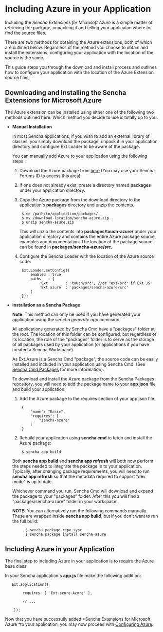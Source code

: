 Including Azure in your Application
===
Including the *Sencha Extensions for Microsoft Azure* is a simple matter of retrieving the package,
unpacking it and telling your applicaton where to find the source files.

There are two methods for obtaining the Azure extensions, both of which are outlined below.
Regardless of the method you choose to obtain and install the extensions, configuring your application with the
location of the source is the same.

This guide steps you through the download and install process and outlines how to configure your application with the
location of the Azure Extension source files.



Downloading and Installing the Sencha Extensions for Microsoft Azure
---
The Azure extension can be installed using either one of the following two methods outlined here. Which method you decide to use is totally up to you.

- **Manual Installation**

    In most Sencha applications, if you wish to add an external library of classes, you simply download the package,
    unpack it in your application directory and configure Ext.Loader to be aware of the package.

    You can manually add Azure to your application using the following steps :

    1. Download the Azure package from [here](https://market.sencha.com/extensions/sencha-touch-extensions-for-windows-azure)
       (You may use your Sencha Forums ID to access this area)

    2. If one does not already exist, create a directory named **packages** under your application directory.

    3. Copy the Azure package from the download directory to the application's **packages** directory and unzip the contents.

            $ cd /path/to/application/packages/
            $ mv /download-location/sencha-azure.zip .
            $ unzip sencha-azure.zip

        This will unzip the contents into **packages/touch-azure/** under your application directory and contains the entire
        Azure package source, examples and documentation. The location of the package source can be found in **packages/sencha-azure/src**.

    4. Configure the Sencha Loader with the location of the Azure source code:

            Ext.Loader.setConfig({
                enabled : true,
                paths   : {
                    'Ext'       : 'touch/src', //or "ext/src" if Ext JS
                    'Ext.azure' : 'packages/sencha-azure/src'
                }
            });

- **Installation as a Sencha Package**

    **Note**: This method can only be used if you have generated your application using the *sencha generate app* command.

    All applications generated by Sencha Cmd have a "packages" folder at the root. The location of this folder can be
    configured, but regardless of its location, the role of the "packages" folder is to serve as the storage of all
    packages used by your application (or applications if you have created a Sencha Workspace).

    As Ext.Azure is a Sencha Cmd "package", the source code can be easily installed and included in your application
    using Sencha Cmd. (See [Sencha Cmd Packages](http://docs.sencha.com/cmd/3.1.2/#!/guide/command_packages) for more information).

    To download and install the Azure package from the Sencha Packages repository, you will need to add the package
    name to your **app.json** file and build your application:

    1. Add the Azure package to the requires section of your app.json file:

            {
                "name": "Basic",
                "requires": [
                    "sencha-azure"
                ]
            }
        
    2. Rebuild your application using **sencha cmd** to fetch and install the Azure package:

            $ sencha app build

    Both **sencha app build** and **sencha app refresh** will both now perform the steps needed to integrate the
    package in to your application. Typically, after changing package requirements, you will need to run **sencha app refresh**
    so that the metadata required to support "dev mode" is up to date.

    Whichever command you run, Sencha Cmd will download and expand the package to your "packages" folder. After this
    you will find a "packages/sencha-azure" folder in your workspace.

    **NOTE:** You can alternatively run the following commands manually. These are wrapped inside **sencha app build**,
    but if you don't want to run the full build:

            $ sencha package repo sync
            $ sencha package install sencha-azure


Including Azure in your Application
---
The final step to including Azure in your application is to require the Azure base class.

In your Sencha application's **app.js** file make the following addition:
 
       Ext.application({

            requires: [ 'Ext.azure.Azure' ],

            // ...

        });


Now that you have successully added *Sencha Extensions for Microsoft Azure *to your application,
you may now proceed with [Configuring Azure](#!/guide/configuration).